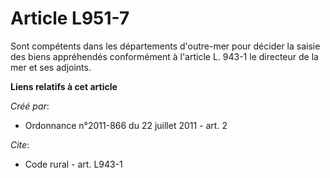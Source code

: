 # Article L951-7

Sont compétents dans les départements d'outre-mer pour décider la saisie des biens appréhendés conformément à l'article L.
943-1 le directeur de la mer et ses adjoints.

**Liens relatifs à cet article**

_Créé par_:

  - Ordonnance n°2011-866 du 22 juillet 2011 - art. 2

_Cite_:

  - Code rural - art. L943-1
